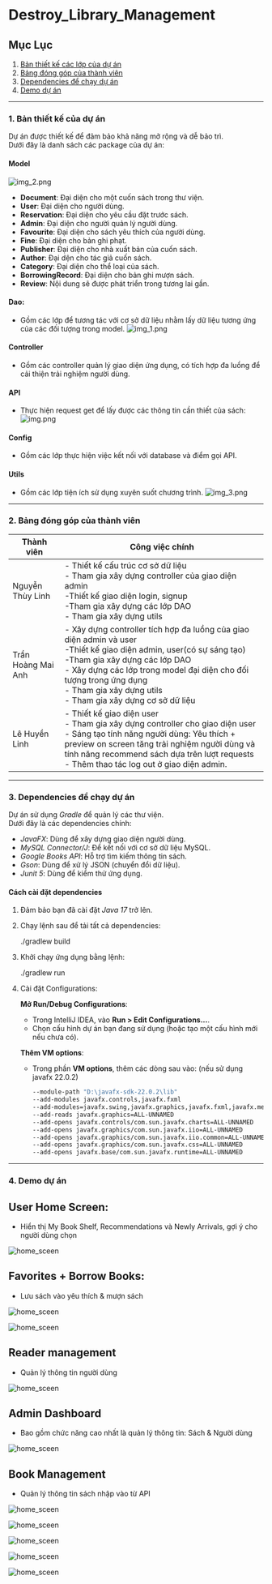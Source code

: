 # Destroy_Library_Management

## Mục Lục
1. [Bản thiết kế các lớp của dự án](#bản-thiết-kế-các-lớp-của-dự-án)
2. [Bảng đóng góp của thành viên](#bảng-đóng-góp-của-thành-viên)
3. [Dependencies để chạy dự án](#dependencies-để-chạy-dự-án)
4. [Demo dự án](#demo-dự-án)

---

### 1. Bản thiết kế của dự án
Dự án được thiết kế để đảm bảo khả năng mở rộng và dễ bảo trì.  
Dưới đây là danh sách các package của dự án:

#### **Model**
![img_2.png](src/main/resources/ui/readme/img_2.png)
- **Document**: Đại diện cho một cuốn sách trong thư viện.
- **User**: Đại diện cho người dùng.
- **Reservation**: Đại diện cho yêu cầu đặt trước sách.
- **Admin**: Đại diện cho người quản lý người dùng.
- **Favourite**: Đại diện cho sách yêu thích của người dùng.
- **Fine**: Đại diện cho bản ghi phạt.
- **Publisher**: Đại diện cho nhà xuất bản của cuốn sách.
- **Author**: Đại dện cho tác giả cuốn sách.
- **Category**: Đại diện cho thể loại của sách.
- **BorrowingRecord**: Đại diện cho bản ghi mượn sách.
- **Review**: Nội dung sẽ được phát triển trong tương lai gần.
#### **Dao**:
- Gồm các lớp để tương tác với cơ sở dữ liệu nhằm lấy dữ liệu tương ứng của các đối tượng trong model.
  ![img_1.png](src/main/resources/ui/readme/img_1.png)
#### **Controller**
- Gồm các controller quản lý giao diện ứng dụng, có tích hợp đa luồng để cải thiện trải nghiệm người dùng.

#### **API**
- Thực hiện request get để lấy được các thông tin cần thiết của sách:
  ![img.png](src/main/resources/ui/readme/img.png)

#### **Config**
- Gồm các lớp thực hiện việc kết nối với database và điểm gọi API.
#### **Utils**
- Gồm các lớp tiện ích sử dụng xuyên suốt chương trình.
  ![img_3.png](src/main/resources/ui/readme/img_3.png)
---
### 2. Bảng đóng góp của thành viên
| Thành viên         | Công việc chính                                                                                                                                                                                                                                                                                          |
|--------------------|----------------------------------------------------------------------------------------------------------------------------------------------------------------------------------------------------------------------------------------------------------------------------------------------------------|
| Nguyễn Thùy Linh   | - Thiết kế cấu trúc cơ sở dữ liệu<br/>- Tham gia xây dựng controller của giao diện admin<br/>-Thiết kế giao diện login, signup<br/>-Tham gia xây dựng các lớp DAO <br/>- Tham gia xây dựng utils                                                                                                         |
| Trần Hoàng Mai Anh | - Xây dựng controller tích hợp đa luồng của giao diện admin và user<br/>-Thiết kế giao diện admin, user(có sự sáng tạo)<br/>-Tham gia xây dựng các lớp DAO<br/>- Xây dựng các lớp trong model đại diện cho đối tượng trong ứng dụng <br/>- Tham gia xây dựng utils<br/>- Tham gia xây dựng cơ sở dữ liệu |
| Lê Huyền Linh      | - Thiết kế giao diện user<br/>- Tham gia xây dựng controller cho giao diện user<br/>- Sáng tạo tính năng người dùng: Yêu thích + preview on screen tăng trải nghiệm người dùng và tính năng recommend sách dựa trên lượt requests<br/>- Thêm thao tác log out ở giao diện admin.                         |

---


### 3. Dependencies để chạy dự án
Dự án sử dụng *Gradle* để quản lý các thư viện.  
Dưới đây là các dependencies chính:

- *JavaFX*: Dùng để xây dựng giao diện người dùng.
- *MySQL Connector/J*: Để kết nối với cơ sở dữ liệu MySQL.
- *Google Books API*: Hỗ trợ tìm kiếm thông tin sách.
- *Gson*: Dùng để xử lý JSON (chuyển đổi dữ liệu).
- *Junit 5*: Dùng để kiểm thử ứng dụng.

#### Cách cài đặt dependencies
1. Đảm bảo bạn đã cài đặt *Java 17* trở lên.
2. Chạy lệnh sau để tải tất cả dependencies:

   ./gradlew build

3. Khởi chạy ứng dụng bằng lệnh:

   ./gradlew run

4. Cài đặt Configurations:

   **Mở Run/Debug Configurations**:
    - Trong IntelliJ IDEA, vào **Run > Edit Configurations...**.
    - Chọn cấu hình dự án bạn đang sử dụng (hoặc tạo một cấu hình mới nếu chưa có).

   **Thêm VM options**:
    - Trong phần **VM options**, thêm các dòng sau vào: (nếu sử dụng javafx 22.0.2)

      ```bash
      --module-path "D:\javafx-sdk-22.0.2\lib" 
      --add-modules javafx.controls,javafx.fxml 
      --add-modules=javafx.swing,javafx.graphics,javafx.fxml,javafx.media,javafx.web 
      --add-reads javafx.graphics=ALL-UNNAMED 
      --add-opens javafx.controls/com.sun.javafx.charts=ALL-UNNAMED 
      --add-opens javafx.graphics/com.sun.javafx.iio=ALL-UNNAMED 
      --add-opens javafx.graphics/com.sun.javafx.iio.common=ALL-UNNAMED 
      --add-opens javafx.graphics/com.sun.javafx.css=ALL-UNNAMED 
      --add-opens javafx.base/com.sun.javafx.runtime=ALL-UNNAMED
      ```

---

### 4. Demo dự án

## User Home Screen:
- Hiển thị My Book Shelf, Recommendations và Newly Arrivals, gợi ý cho người dùng chọn

![home_sceen](src/main/resources/ui/readme/home_screen.png)

## Favorites + Borrow Books:
- Lưu sách vào yêu thích & mượn sách

![home_sceen](src/main/resources/ui/readme/borrowed_screen.png)

![home_sceen](src/main/resources/ui/readme/favo_screen.png)


## Reader management
- Quản lý thông tin người dùng

![home_sceen](src/main/resources/ui/readme/favo_screen.png)

## Admin Dashboard
- Bao gồm chức năng cao nhất là quản lý thông tin: Sách & Người dùng

![home_sceen](src/main/resources/ui/readme/admin_home.png)

## Book Management
- Quản lý thông tin sách nhập vào từ API

![home_sceen](src/main/resources/ui/readme/allBook_screen.png)

![home_sceen](src/main/resources/ui/readme/lent_screen.png)

![home_sceen](src/main/resources/ui/readme/return_screen.png)

![home_sceen](src/main/resources/ui/readme/overDue_screen.png)

![home_sceen](src/main/resources/ui/readme/request_screen.png)

   


